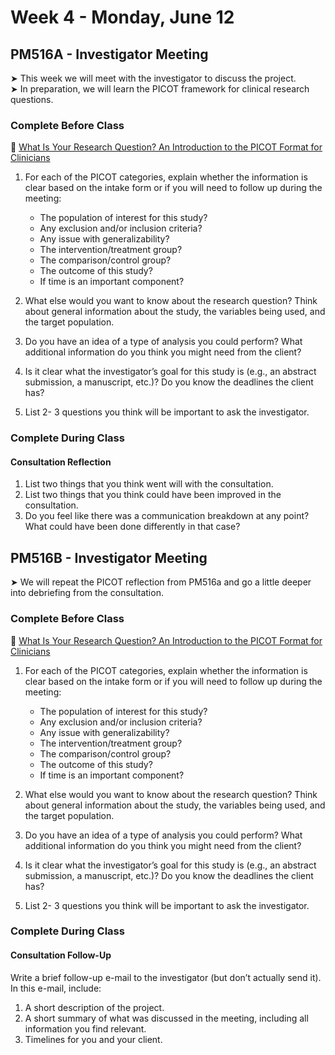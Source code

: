 # Week 4 - Monday, June 12

## PM516A - Investigator Meeting

&#x27A4; This week we will meet with the investigator to discuss the project.  
&#x27A4; In preparation, we will learn the PICOT framework for clinical research questions. 

### Complete Before Class

📖 [What Is Your Research Question? An Introduction to the PICOT Format for Clinicians](https://www.ncbi.nlm.nih.gov/pmc/articles/PMC3430448/)<br />  

1. For each of the PICOT categories, explain whether the information is clear based on the intake form or if you will need to follow up during the meeting:
     * The population of interest for this study?
     * Any exclusion and/or inclusion criteria?
     * Any issue with generalizability?
     * The intervention/treatment group?
     * The comparison/control group?
     * The outcome of this study?
     * If time is an important component?
  
2. What else would you want to know about the research question? Think about general information about the study, the variables being used, and the target population.
3. Do you have an idea of a type of analysis you could perform? What additional information do you think you might need from the client?
4. Is it clear what the investigator’s goal for this study is (e.g., an abstract submission, a manuscript, etc.)? Do you know the deadlines the client has?
5. List 2- 3 questions you think will be important to ask the investigator.

### Complete During Class

#### Consultation Reflection
1. List two things that you think went will with the consultation.
2. List two things that you think could have been improved in the consultation.
3. Do you feel like there was a communication breakdown at any point? What could have been done differently in that case?

##  PM516B - Investigator Meeting

&#x27A4; We will repeat the PICOT reflection from PM516a and go a little deeper into debriefing from the consultation.

### Complete Before Class

📖 [What Is Your Research Question? An Introduction to the PICOT Format for Clinicians](https://www.ncbi.nlm.nih.gov/pmc/articles/PMC3430448/)<br />  

1. For each of the PICOT categories, explain whether the information is clear based on the intake form or if you will need to follow up during the meeting:
     * The population of interest for this study?
     * Any exclusion and/or inclusion criteria?
     * Any issue with generalizability?
     * The intervention/treatment group?
     * The comparison/control group?
     * The outcome of this study?
     * If time is an important component?

2. What else would you want to know about the research question? Think about general information about the study, the variables being used, and the target population.
3. Do you have an idea of a type of analysis you could perform? What additional information do you think you might need from the client?
4. Is it clear what the investigator’s goal for this study is (e.g., an abstract submission, a manuscript, etc.)? Do you know the deadlines the client has?
5. List 2- 3 questions you think will be important to ask the investigator.

### Complete During Class

#### Consultation Follow-Up

Write a brief follow-up e-mail to the investigator (but don’t actually send it). In this e-mail, include:

1. A short description of the project.
2. A short summary of what was discussed in the meeting, including all information you find relevant.
3. Timelines for you and your client.